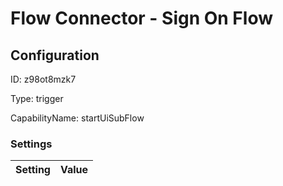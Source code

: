 # Flow Connector - Sign On Flow
## Configuration
ID:  z98ot8mzk7

Type: trigger 

CapabilityName: startUiSubFlow

### Settings
| Setting | Value  |
| :------------------------ | ---------------------------------------- |
 



